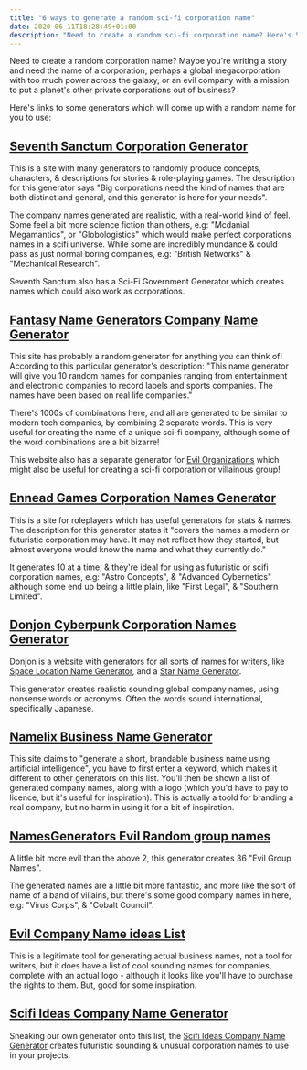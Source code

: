 ```yaml
---
title: "6 ways to generate a random sci-fi corporation name"
date: 2020-06-11T18:28:49+01:00
description: "Need to create a random sci-fi corporation name? Here's 5 generators"
---
```


Need to create a random corporation name? Maybe you're writing a story and need the name of a corporation, perhaps a global megacorporation with too much power across the galaxy, or an evil company with a mission to put a planet's other private corporations out of business?

Here's links to some generators which will come up with a random name for you to use: 

<h2><a href="https://www.seventhsanctum.com/generate.php?Genname=corporationname">Seventh Sanctum Corporation Generator</a></h2>

This is a site with many generators to randomly produce concepts, characters, & descriptions for stories & role-playing games. The description for this generator says "Big corporations need the kind of names that are both distinct and general, and this generator is here for your needs".

The company names generated are realistic, with a real-world kind of feel. Some feel a bit more science fiction than others, e.g: "Mcdanial Megamantics", or "Globologistics" which would make perfect corporations names in a scifi universe. While some are incredibly mundance & could pass as just normal boring companies, e.g: "British Networks" & "Mechanical Research".

Seventh Sanctum also has a Sci-Fi Government Generator which creates names which could also work as corporations.


<h2><a href="https://www.fantasynamegenerators.com/company-names.php">Fantasy Name Generators Company Name Generator</a></h2>

This site has probably a random generator for anything you can think of! According to this particular generator's description: "This name generator will give you 10 random names for companies ranging from entertainment and electronic companies to record labels and sports companies. The names have been based on real life companies." 

There's 1000s of combinations here, and all are generated to be similar to modern tech companies, by combining 2 separate words. This is very useful for creating the name of a unique sci-fi company, although some of the word combinations are a bit bizarre! 

This website also has a separate generator for <a href="https://www.fantasynamegenerators.com/evil-group-names.php">Evil Organizations</a> which might also be useful for creating a sci-fi corporation or villainous group!
 
 
<h2><a href="http://enneadgames.com/generators/corporation-names-generator/">Ennead Games Corporation Names Generator</a></h2>

This is a site for roleplayers which has useful generators for stats & names. The description for this generator states it "covers the names a modern or futuristic corporation may have. It may not reflect how they started, but almost everyone would know the name and what they currently do."

It generates 10 at a time, & they're ideal for using as futuristic or scifi corporation names, e.g: "Astro Concepts", & "Advanced Cybernetics" although some end up being a little plain, like "First Legal", & "Southern Limited". 

<h2><a href="https://donjon.bin.sh/scifi/name/#type=cp;cp=zaibatsu">Donjon Cyberpunk Corporation Names Generator</a></h2>

Donjon is a website with generators for all sorts of names for writers, like <a href="https://donjon.bin.sh/scifi/name/#type=sx;sx=space_location">Space Location Name Generator</a>, and a <a href="https://donjon.bin.sh/scifi/name/#type=sx;sx=star">Star Name Generator</a>.

This generator creates realistic sounding global company names, using nonsense words or acronyms. Often the words sound international, specifically Japanese.

<h2><a href="https://namelix.com/">Namelix Business Name Generator</a></h2>

This site claims to "generate a short, brandable business name using artificial intelligence", you have to first enter a keyword, which makes it different to other generators on this list. You'll then be shown a list of generated company names, along with a logo (which you'd have to pay to licence, but it's useful for inspiration). This is actually a toold for branding a real company, but no harm in using it for a bit of inspiration.  

 
<h2><a href="https://names-generators.com/generate-names/evil-group/random">NamesGenerators Evil Random group names</a></h2>

A little bit more evil than the above 2, this generator creates 36 "Evil Group Names". 

The generated names are a little bit more fantastic, and more like the sort of name of a band of villains, but there's some good company names in here, e.g: "Virus Corps", & "Cobalt Council".


<h2><a href="https://brandlance.com/category/evil-company-names.html">Evil Company Name ideas List</a></h2>

This is a legitimate tool for generating actual business names, not a tool for writers, but it does have a list of cool sounding names for companies, complete with an actual logo - although it looks like you'll have to purchase the rights to them. But, good for some inspiration. 

<h2><a href="/scifi-company-name-generator/">Scifi Ideas Company Name Generator</a></h2>

Sneaking our own generator onto this list, the <a href="/scifi-company-name-generator/">Scifi Ideas Company Name Generator</a> creates futuristic sounding & unusual corporation names to use in your projects. 